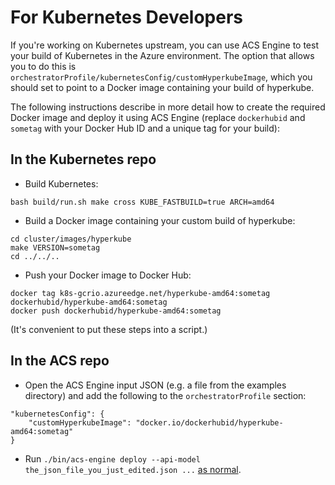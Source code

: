 # For Kubernetes Developers

If you're working on Kubernetes upstream, you can use ACS Engine to test your build of Kubernetes in the Azure environment.  The option that allows you to do this is `orchestratorProfile/kubernetesConfig/customHyperkubeImage`, which you should set to point to a Docker image containing your build of hyperkube.

The following instructions describe in more detail how to create the required Docker image and deploy it using ACS Engine (replace `dockerhubid` and `sometag` with your Docker Hub ID and a unique tag for your build):

## In the Kubernetes repo

* Build Kubernetes:

```
bash build/run.sh make cross KUBE_FASTBUILD=true ARCH=amd64
```

* Build a Docker image containing your custom build of hyperkube:

```
cd cluster/images/hyperkube
make VERSION=sometag
cd ../../..
```

* Push your Docker image to Docker Hub:

```
docker tag k8s-gcrio.azureedge.net/hyperkube-amd64:sometag dockerhubid/hyperkube-amd64:sometag
docker push dockerhubid/hyperkube-amd64:sometag
```

(It's convenient to put these steps into a script.)

## In the ACS repo

* Open the ACS Engine input JSON (e.g. a file from the examples directory) and add the following to the `orchestratorProfile` section:

```
"kubernetesConfig": {
    "customHyperkubeImage": "docker.io/dockerhubid/hyperkube-amd64:sometag"
}
```

* Run `./bin/acs-engine deploy --api-model the_json_file_you_just_edited.json ...` [as normal](deploy.md).
